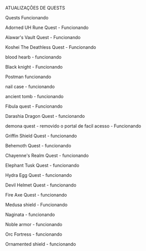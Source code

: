 
ATUALIZAÇÕES DE QUESTS 

Quests Funcionando

Adorned UH Rune Quest - Funcionando

Alawar's Vault Quest - Funcionando

Koshei The Deathless Quest - Funcionando

blood hearb - funcionando

Black knight - Funcionando

Postman funcionando

nail case - funcionando

ancient tomb - funcionando

Fibula quest - Funcionando

Darashia Dragon Quest - funcionando

demona quest - removido o portal de facil acesso - Funcionando

Griffin Shield Quest - funcionando

Behemoth Quest - funcionando

Chayenne's Realm Quest - funcionando

Elephant Tusk Quest - funcionando

Hydra Egg Quest - funcionando

Devil Helmet Quest - funcionando

Fire Axe Quest - funcionando

Medusa shield - Funcionando

Naginata - funcionando

Noble armor - funcionando

Orc Fortress - funcionando

Ornamented shield - funcionando


